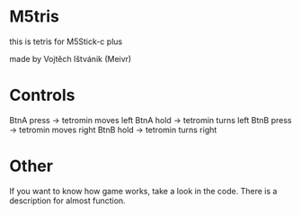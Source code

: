 # M5tris
 this is tetris for M5Stick-c plus

 made by Vojtěch Ištvánik (Meivr)

# Controls

BtnA press -> tetromin moves left
BtnA hold -> tetromin turns left
BtnB press -> tetromin moves right
BtnB hold -> tetromin turns right

# Other

If you want to know how game works, take a look in the code. There is a description for almost function.
